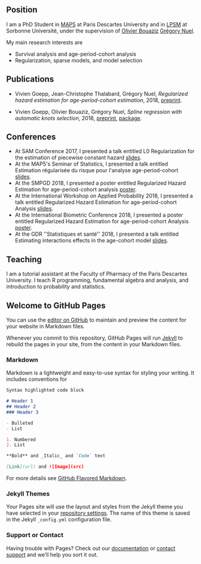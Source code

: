 ## Position

I am a PhD Student in [MAP5](http://map5.mi.parisdescartes.fr/) at Paris Descartes University and in [LPSM](http://www.lpsm.paris) at Sorbonne Université, under the supervision of [Olivier Bouaziz](http://www.math-info.univ-paris5.fr/~obouaziz/) [Grégory Nuel](http://nuel.perso.math.cnrs.fr/).

My main research interests are

- Survival analysis and age-period-cohort analysis
- Regularization, sparse models, and model selection

## Publications

- Vivien Goepp, Jean-Christophe Thalabard, Grégory Nuel, *Regularized hazard estimation for age-period-cohort estimation*, 2018, [preprint](https://hal.archives-ouvertes.fr/hal-01662197).

- Vivien Goepp, Olivier Bouaziz, Grégory Nuel, *Spline regression with automatic knots selection*, 2018, [preprint](https://hal.archives-ouvertes.fr/hal-01853459v1), [package](https://github.com/goepp/aspline).

## Conferences

- At SAM Conference 2017, I presented a talk entitled L0 Regularization for the estimation of piecewise constant hazard [slides](conference/sam.pdf).
- At the MAP5's Seminar of Statistics, I presented a talk entitled Estimation régularisée du risque pour l'analyse age-period-cohort [slides](conference/map5.pdf).
- At the SMPGD 2018, I presented a poster entitled Regularized Hazard Estimation for age-period-cohort analysis [poster](conference/smpgd.pdf).
- At the International Workshop on Applied Probability 2018, I presented a talk entitled Regularized Hazard Estimation for age-period-cohort Analysis [slides](conference/iwap.pdf).
- At the International Biometric Conference 2018, I presented a poster entitled Regularized Hazard Estimation for age-period-cohort Analysis [poster](conference/ibc.pdf).
- At the GDR ''Statistiques et santé'' 2018, I presented a talk entitled Estimating interactions effects in the age-cohort model [slides](conference/gdr.pdf). 

## Teaching

I am a tutorial assistant at the Faculty of Pharmacy of the Paris Descartes University. I teach R programming, fundamental algebra and analysis, and introduction to probability and statistics. 

## Welcome to GitHub Pages

You can use the [editor on GitHub](https://github.com/goepp/goepp.github.io/edit/master/index.md) to maintain and preview the content for your website in Markdown files.

Whenever you commit to this repository, GitHub Pages will run [Jekyll](https://jekyllrb.com/) to rebuild the pages in your site, from the content in your Markdown files.

### Markdown

Markdown is a lightweight and easy-to-use syntax for styling your writing. It includes conventions for

```markdown
Syntax highlighted code block

# Header 1
## Header 2
### Header 3

- Bulleted
- List

1. Numbered
2. List

**Bold** and _Italic_ and `Code` text

[Link](url) and ![Image](src)
```

For more details see [GitHub Flavored Markdown](https://guides.github.com/features/mastering-markdown/).

### Jekyll Themes

Your Pages site will use the layout and styles from the Jekyll theme you have selected in your [repository settings](https://github.com/goepp/goepp.github.io/settings). The name of this theme is saved in the Jekyll `_config.yml` configuration file.

### Support or Contact

Having trouble with Pages? Check out our [documentation](https://help.github.com/categories/github-pages-basics/) or [contact support](https://github.com/contact) and we’ll help you sort it out.
